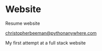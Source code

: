 # Website
Resume website

christopherbeeman@pythonanywhere.com

My first attempt at a full stack website
